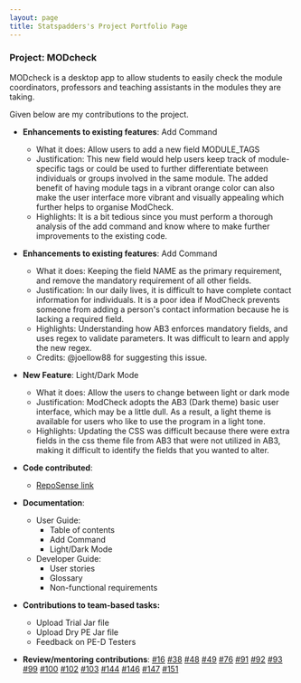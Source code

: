 ```yaml
---
layout: page
title: Statspadders's Project Portfolio Page
---
```


### Project: MODcheck

MODcheck is a desktop app to allow students to easily check the module coordinators, professors and teaching
assistants in the modules they are taking.

Given below are my contributions to the project.

* **Enhancements to existing features**: Add Command
    * What it does: Allow users to add a new field MODULE_TAGS
    * Justification: This new field would help users keep track of module-specific tags or could be used to further differentiate between individuals or groups involved in the same module. The added benefit of having module tags in a vibrant orange color can also make the user interface more vibrant and visually appealing which further helps to organise ModCheck.
    * Highlights: It is a bit tedious since you must perform a thorough analysis of the add command and know where to make further improvements to the existing code.

* **Enhancements to existing features**: Add Command
    * What it does: Keeping the field NAME as the primary requirement, and remove the mandatory requirement of all other fields.
    * Justification: In our daily lives, it is difficult to have complete contact information for individuals. It is a poor idea if ModCheck prevents someone from adding a person's contact information because he is lacking a required field.
    * Highlights: Understanding how AB3 enforces mandatory fields, and uses regex to validate parameters. It was difficult to learn and apply the new regex. 
    * Credits: @joellow88 for suggesting this issue.

* **New Feature**: Light/Dark Mode
    * What it does: Allow the users to change between light or dark mode
    * Justification: ModCheck adopts the AB3 (Dark theme) basic user interface, which may be a little dull. As a result, a light theme is available for users who like to use the program in a light tone.
    * Highlights: Updating the CSS was difficult because there were extra fields in the css theme file from AB3 that were not utilized in AB3, making it difficult to identify the fields that you wanted to alter.
    
* **Code contributed**:
    * [RepoSense link](https://nus-cs2103-ay2223s2.github.io/tp-dashboard/?search=statspadders&breakdown=true&sort=groupTitle%20dsc&sortWithin=title&since=2023-02-17&timeframe=commit&mergegroup=&groupSelect=groupByRepos&checkedFileTypes=docs~functional-code~test-code~other)

* **Documentation**:
    * User Guide:
        * Table of contents
        * Add Command
        * Light/Dark Mode
    * Developer Guide:
        * User stories
        * Glossary
        * Non-functional requirements

* **Contributions to team-based tasks:**
    * Upload Trial Jar file
    * Upload Dry PE Jar file
    * Feedback on PE-D Testers

* **Review/mentoring contributions**:
[#16](https://github.com/AY2223S2-CS2103-F10-3/tp/pull/16) 
[#38](https://github.com/AY2223S2-CS2103-F10-3/tp/pull/38)
[#48](https://github.com/AY2223S2-CS2103-F10-3/tp/pull/48)
[#49](https://github.com/AY2223S2-CS2103-F10-3/tp/pull/49)
[#76](https://github.com/AY2223S2-CS2103-F10-3/tp/pull/76)
[#91](https://github.com/AY2223S2-CS2103-F10-3/tp/pull/91)
[#92](https://github.com/AY2223S2-CS2103-F10-3/tp/pull/92)
[#93](https://github.com/AY2223S2-CS2103-F10-3/tp/pull/93)
[#99](https://github.com/AY2223S2-CS2103-F10-3/tp/pull/99)
[#100](https://github.com/AY2223S2-CS2103-F10-3/tp/pull/100)
[#102](https://github.com/AY2223S2-CS2103-F10-3/tp/pull/102)
[#103](https://github.com/AY2223S2-CS2103-F10-3/tp/pull/103)
[#144](https://github.com/AY2223S2-CS2103-F10-3/tp/pull/144)
[#146](https://github.com/AY2223S2-CS2103-F10-3/tp/pull/146) 
[#147](https://github.com/AY2223S2-CS2103-F10-3/tp/pull/147) 
[#151](https://github.com/AY2223S2-CS2103-F10-3/tp/pull/151)


